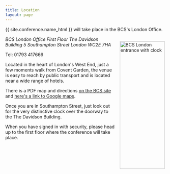 ```yaml
---
title: Location
layout: page
---
```


{{ site.conference.name_html }} will take place in the BCS's London Office.

<img style="margin: 15px 3px 15px 15px; float: right;" src="http://www.spaconference.org/staging/uploads/images/BCSLondon.jpg" alt="BCS London entrance with clock" width="141" height="400" />

<address>BCS London Office
First Floor
The Davidson Building
5 Southampton Street
London WC2E 7HA</address>

Tel: 01793 417666

Located in the heart of London's West End, just a few moments walk from Covent Garden, the venue is easy to reach by public transport and is located near a wide range of hotels.

There is a PDF map and directions [on the BCS site](http://www.bcs.org/upload/pdf/london-office-guide.pdf) and [here's a link to Google maps](https://www.google.co.uk/maps?f=q&hl=en&geocode&q=WC2E+7HA&sll=51.562105,-1.782532&sspn=0.009671,0.019226&g=WC2E+7HA&ie=UTF8&ll=51.511307,-0.121815&spn=0.009361,0.019226&z=16&iwloc=addr).

Once you are in Southampton Street, just look out for the very distinctive clock over the doorway to the The Davidson Building.

When you have signed in with security, please head up to the first floor where the conference will take place.
